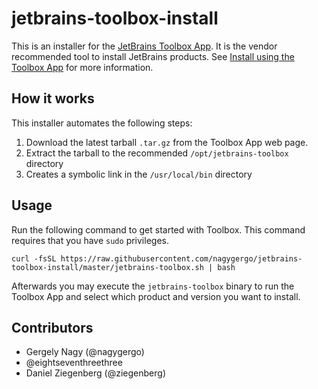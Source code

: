 # jetbrains-toolbox-install

This is an installer for the [JetBrains Toolbox App](https://www.jetbrains.com/toolbox-app/). It is the vendor recommended tool to install JetBrains products. See [Install using the Toolbox App](https://www.jetbrains.com/help/idea/installation-guide.html#toolbox) for more information.

## How it works

This installer automates the following steps:

1. Download the latest tarball `.tar.gz` from the Toolbox App web page.
2. Extract the tarball to the recommended `/opt/jetbrains-toolbox` directory
3. Creates a symbolic link in the `/usr/local/bin` directory

## Usage

Run the following command to get started with Toolbox. This command requires that you have `sudo` privileges.

`curl -fsSL https://raw.githubusercontent.com/nagygergo/jetbrains-toolbox-install/master/jetbrains-toolbox.sh | bash`

Afterwards you may execute the `jetbrains-toolbox` binary to run the Toolbox App and select which product and version you want to install.

## Contributors

 - Gergely Nagy (@nagygergo)
 - @eightseventhreethree
 - Daniel Ziegenberg (@ziegenberg)

